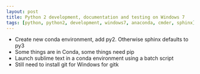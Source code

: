 ```yaml
---
layout: post
title: Python 2 development, documentation and testing on Windows 7
tags: [python, python2, development, windows7, anaconda, cmder, sphinx]
---
```


* Create new conda environment, add py2. Otherwise sphinx defaults to py3
* Some things are in Conda, some things need pip
* Launch sublime text in a conda environment using a batch script
* Still need to install git for Windows for gitk